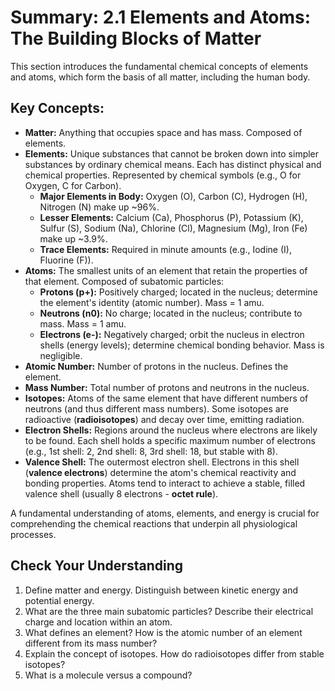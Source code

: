 # Summary: 2.1 Elements and Atoms: The Building Blocks of Matter

This section introduces the fundamental chemical concepts of elements and atoms, which form the basis of all matter, including the human body.

## Key Concepts:

*   **Matter:** Anything that occupies space and has mass. Composed of elements.
*   **Elements:** Unique substances that cannot be broken down into simpler substances by ordinary chemical means. Each has distinct physical and chemical properties. Represented by chemical symbols (e.g., O for Oxygen, C for Carbon).
    *   **Major Elements in Body:** Oxygen (O), Carbon (C), Hydrogen (H), Nitrogen (N) make up ~96%.
    *   **Lesser Elements:** Calcium (Ca), Phosphorus (P), Potassium (K), Sulfur (S), Sodium (Na), Chlorine (Cl), Magnesium (Mg), Iron (Fe) make up ~3.9%.
    *   **Trace Elements:** Required in minute amounts (e.g., Iodine (I), Fluorine (F)).
*   **Atoms:** The smallest units of an element that retain the properties of that element. Composed of subatomic particles:
    *   **Protons (p+):** Positively charged; located in the nucleus; determine the element's identity (atomic number). Mass = 1 amu.
    *   **Neutrons (n0):** No charge; located in the nucleus; contribute to mass. Mass = 1 amu.
    *   **Electrons (e-):** Negatively charged; orbit the nucleus in electron shells (energy levels); determine chemical bonding behavior. Mass is negligible.
*   **Atomic Number:** Number of protons in the nucleus. Defines the element.
*   **Mass Number:** Total number of protons and neutrons in the nucleus.
*   **Isotopes:** Atoms of the same element that have different numbers of neutrons (and thus different mass numbers). Some isotopes are radioactive (**radioisotopes**) and decay over time, emitting radiation.
*   **Electron Shells:** Regions around the nucleus where electrons are likely to be found. Each shell holds a specific maximum number of electrons (e.g., 1st shell: 2, 2nd shell: 8, 3rd shell: 18, but stable with 8).
*   **Valence Shell:** The outermost electron shell. Electrons in this shell (**valence electrons**) determine the atom's chemical reactivity and bonding properties. Atoms tend to interact to achieve a stable, filled valence shell (usually 8 electrons - **octet rule**).

A fundamental understanding of atoms, elements, and energy is crucial for comprehending the chemical reactions that underpin all physiological processes.

## Check Your Understanding

1.  Define matter and energy. Distinguish between kinetic energy and potential energy.
2.  What are the three main subatomic particles? Describe their electrical charge and location within an atom.
3.  What defines an element? How is the atomic number of an element different from its mass number?
4.  Explain the concept of isotopes. How do radioisotopes differ from stable isotopes?
5.  What is a molecule versus a compound?
